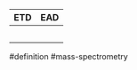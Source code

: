 | ETD | EAD |
| --- | --- |
|     |     |
|     |     |
|     |     |
|     |     |
|     |     |


#definition #mass-spectrometry 